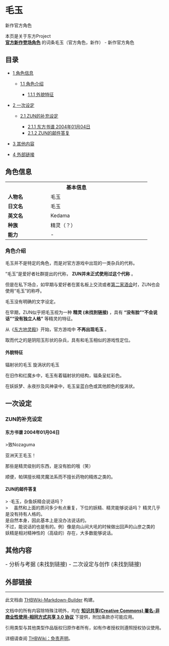 # 毛玉

<!-- source html: G:\repos\THBWiki-Markdown-Builder\THBWikiMarkdown\Temp\main\9\9b\ns0%3A%E6%AF%9B%E7%8E%89.html -->

新作官方角色

本页是关于东方Project  
 **[官方新作登场角色](./官方角色列表.md)** 的词条毛玉（官方角色，新作） - 新作官方角色
## 目录

- [1 角色信息](#角色信息)

  - [1.1 角色介绍](#角色介绍)

    - [1.1.1 外貌特征](#外貌特征)






- [2 一次设定](#一次设定)

  - [2.1 ZUN的补充设定](#ZUN的补充设定)

    - [2.1.1 东方书谱 2004年01月04日](#东方书谱_2004年01月04日)
    - [2.1.2 ZUN的邮件答复](#ZUN的邮件答复)






- [3 其他内容](#其他内容)
- [4 外部链接](#外部链接)





## 角色信息

<table>
<tbody><tr>
<th colspan="2">基本信息</th>
</tr>
<tr>
<td style="width:120px"><b>人物名</b></td><td style="min-width:300px">毛玉</td>
</tr><tr><td><b>日文名</b></td><td>毛玉</td></tr><tr><td><b>英文名</b></td><td>Kedama</td></tr><tr><td><b>种族</b></td><td>精灵（？）</td></tr><tr><td><b>能力</b></td><td>-</td></tr></tbody></table>



### 角色介绍
  
毛玉并不是特定的角色，而是对官方游戏中出现的一类杂兵的代称。  

  
  
“毛玉”是爱好者社群提出的代称， **ZUN并未正式使用过这个代称** 。  

但是在私下场合，如早期与爱好者在匿名板上交流或者[第二家酒会](./2軒目から始まるラジオ.md)时，ZUN也会使用“毛玉”的称呼。  

  
  
毛玉没有明确的文字设定。  

在早期，ZUN似乎把毛玉视为一种 **精灵 (未找到链接)** ，具有 **“没有脸”“不会说话”“没有独立人格”** 等精灵的特征。  

  
  
从《[东方地灵殿](./东方地灵殿.md)》开始，官方游戏中 **不再出现毛玉** 。  

取而代之的是阴阳玉形状的杂兵，具有和毛玉相似的游戏性定位。
  


#### 外貌特征
[](./文件-毛玉1.png.md)  [](./文件-毛玉1.png.md)辐射状的毛玉
[](./文件-毛玉2.png.md)  [](./文件-毛玉2.png.md)旋涡状的毛玉
  
在旧作和红魔乡中，毛玉有着辐射状的结构，辐条呈虹彩色。  

在妖妖梦、永夜抄及风神录中，毛玉呈蓝白色或其他颜色的旋涡状。
  


## 一次设定

### ZUN的补充设定

#### 东方书谱 2004年01月04日
  
&gt;致Nozaguma  

  
  
亚洲天王毛玉！  

那些是精灵级别的东西，是没有脸的哦（笑）  

顺便，帕琪擅长精灵魔法系而不擅长药物的精炼之类的。
  


#### ZUN的邮件答复
&gt; ·毛玉，杂鱼妖精会说话吗？  
&gt; 　虽然和上面的质问多少有点重复，下位的妖精、精灵能够说话吗？
精灵几乎是没有持有人格的。  
是自然本身，因此基本上是没办法说话的。  
不过，能说话的也是有的。例）像是向山间大吼的时候做出回声的山彦之类的  
妖精是相对精神性的（高级的）存在，大多数能够说话。

## 其他内容
  
<big>
</big>  
<big>- 分析与考据 (未找到链接)
- 二次设定与创作 (未找到链接)
</big><big></big>  
<big></big>
  


## 外部链接




---

此文档由 [THBWiki-Markdown-Builder](https://github.com/Delsin-Yu/THBWiki-Markdown-Builder) 构建。

文档中的所有内容除特殊注明外，均在 [**知识共享(Creative Commons) 署名-非商业性使用-相同方式共享 3.0 协议**](https://creativecommons.org/licenses/by-sa/3.0/deed.zh-hans) 下提供，附加条款亦可能应用。

引用类型与其他类型作品版权归原作者所有，如有作者授权则遵照授权协议使用。

详细请查阅 [THBWiki：免责声明](https://thbwiki.cc/THBWiki:%E5%85%8D%E8%B4%A3%E5%A3%B0%E6%98%8E)。

